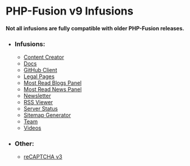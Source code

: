 # PHP-Fusion v9 Infusions

#### Not all infusions are fully compatible with older PHP-Fusion releases.

- ### Infusions:
    - [Content Creator](infusions/content_creator)
    - [Docs](infusions/docs)
    - [GitHub Client](infusions/github)
    - [Legal Pages](infusions/legal)
    - [Most Read Blogs Panel](infusions/most_read_blogs_panel)
    - [Most Read News Panel](infusions/most_read_news_panel)
    - [Newsletter](infusions/newsletter_panel)
    - [RSS Viewer](infusions/rss_viewer_panel)
    - [Server Status](infusions/server_status_panel)
    - [Sitemap Generator](infusions/sitemap_panel)
    - [Team](infusions/team)
    - [Videos](infusions/videos)

- ### Other:
    - [reCAPTCHA v3](reCAPTCHA_v3)
